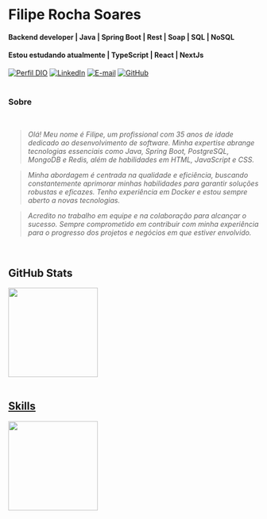 
<h1> 
  <a href="https://www.linkedin.com/in/tauangabriel/" style="color: #f00 !important; text-decoration: none; color: inherit;">
  </a>
    <span>Filipe Rocha Soares</span>
</h1>

#### Backend developer | Java | Spring Boot | Rest | Soap | SQL | NoSQL

#### Estou estudando atualmente | TypeScript | React | NextJs

[![Perfil DIO](https://img.shields.io/badge/-Meu%20Perfil%20na%20DIO-0077B5?style=for-the-badge&logo=gitbook&logoColor=white)](https://www.dio.me/users/filipe_rocha_soares)
[![LinkedIn](https://img.shields.io/badge/linkedin-%230077B5.svg?style=for-the-badge&logo=linkedin&logoColor=white)](https://www.linkedin.com/in/filipe-soares-4538501b8/)
[![E-mail](https://img.shields.io/badge/-Email-0077B5?style=for-the-badge&logo=gmail&logoColor=white)](mailto:filipe.rocha.soares@gmail.com) 
[![GitHub](https://img.shields.io/badge/GitHub-0077B5?style=for-the-badge&logo=github&logoColor=white)](https://github.com/Filipe-Soares)
<br />
<br />

###  Sobre
<i>
<br />

> Olá! Meu nome é Filipe, um profissional com 35 anos de idade dedicado ao desenvolvimento de software. Minha expertise abrange tecnologias essenciais como Java, Spring Boot, PostgreSQL, MongoDB e Redis, além de habilidades em HTML, JavaScript e CSS.
  
> Minha abordagem é centrada na qualidade e eficiência, buscando constantemente aprimorar minhas habilidades para garantir soluções robustas e eficazes. Tenho experiência em Docker e estou sempre aberto a novas tecnologias.
  
> Acredito no trabalho em equipe e na colaboração para alcançar o sucesso. Sempre comprometido em contribuir com minha experiência para o progresso dos projetos e negócios em que estiver envolvido.
  
</i>
<br />

## GitHub Stats

<div >
  <a href="https://github.com/filipe-soares">
  <img height="180em" src="https://github-readme-stats.vercel.app/api?username=filipe-soares&show_icons=true&theme=tokyonight&count_private=true"/>
 
</div>

<br />

## Skills

<div >
 <img height="180em" src="https://github-readme-stats.vercel.app/api/top-langs/?username=filipe-soares&layout=compact&langs_count=7&theme=tokyonight"/>
</div>